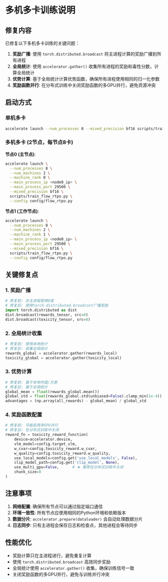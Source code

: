 # 多机多卡训练说明

## 修复内容

已修复以下多机多卡训练的关键问题：

1. **奖励广播**: 使用 `torch.distributed.broadcast` 将主进程计算的奖励广播到所有进程
2. **全局统计**: 使用 `accelerator.gather()` 收集所有进程的奖励和毒性分数，计算全局统计
3. **优势计算**: 基于全局统计计算优势函数，确保所有进程使用相同的归一化参数
4. **奖励函数并行**: 在分布式训练中关闭奖励函数的多GPU并行，避免资源冲突

## 启动方式

### 单机多卡
```bash
accelerate launch --num_processes 8 --mixed_precision bf16 scripts/train_flow_rtpo.py --config config/flow_rtpo.py
```

### 多机多卡 (2节点，每节点8卡)

**节点0 (主节点)**:
```bash
accelerate launch \
  --num_processes 8 \
  --num_machines 2 \
  --machine_rank 0 \
  --main_process_ip <node0_ip> \
  --main_process_port 29500 \
  --mixed_precision bf16 \
  scripts/train_flow_rtpo.py \
  --config config/flow_rtpo.py
```

**节点1 (工作节点)**:
```bash
accelerate launch \
  --num_processes 8 \
  --num_machines 2 \
  --machine_rank 1 \
  --main_process_ip <node0_ip> \
  --main_process_port 29500 \
  --mixed_precision bf16 \
  scripts/train_flow_rtpo.py \
  --config config/flow_rtpo.py
```

## 关键修复点

### 1. 奖励广播
```python
# 修复前: 非主进程使用0值
# 修复后: 使用torch.distributed.broadcast广播奖励
import torch.distributed as dist
dist.broadcast(rewards_tensor, src=0)
dist.broadcast(toxicity_tensor, src=0)
```

### 2. 全局统计收集
```python
# 修复前: 使用本地统计
# 修复后: 收集全局统计
rewards_global = accelerator.gather(rewards_local)
toxicity_global = accelerator.gather(toxicity_local)
```

### 3. 优势计算
```python
# 修复前: 基于本地均值/方差
# 修复后: 基于全局统计
global_mean = float(rewards_global.mean())
global_std = float(rewards_global.std(unbiased=False).clamp_min(1e-4))
advantages = (np.array(all_rewards) - global_mean) / global_std
```

### 4. 奖励函数配置
```python
# 修复前: 可能启用多GPU并行
# 修复后: 在分布式训练中关闭
reward_fn = toxicity_reward_function(
    device=accelerator.device,
    vlm_model=config.target_vlm,
    w_cvar=config.toxicity_reward.w_cvar,
    w_quality=config.toxicity_reward.w_quality,
    use_local_models=config.get('use_local_models', False),
    clip_model_path=config.get('clip_model', None),
    use_multi_gpu=False,      # ★ 推荐在分布式训练中关闭
    chunk_size=8
)
```

## 注意事项

1. **网络配置**: 确保所有节点可以通过指定端口通信
2. **环境一致性**: 所有节点应使用相同的Python环境和依赖版本
3. **数据分片**: `accelerator.prepare(dataloader)` 会自动处理数据分片
4. **日志同步**: 只有主进程会保存日志和检查点，其他进程会等待同步

## 性能优化

- 奖励计算只在主进程进行，避免重复计算
- 使用 `torch.distributed.broadcast` 高效同步奖励
- 全局统计使用 `accelerator.gather()` 收集，确保训练信号一致
- 关闭奖励函数的多GPU并行，避免与训练并行冲突 